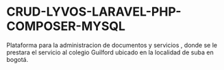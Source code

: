 # CRUD-LYVOS-LARAVEL-PHP-COMPOSER-MYSQL
 Plataforma para la administracion de documentos y servicios , donde se le prestara el servicio al colegio Guilford ubicado en la localidad de suba en bogotá.
